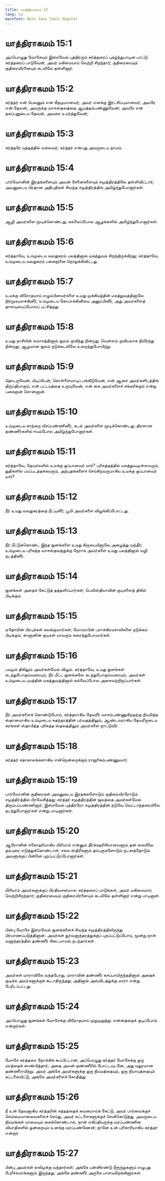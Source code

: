 ```yaml
---
title: யாத்திராகமம் 15
lang: ta
mainfont: Noto Sans Tamil Regular
---
```


# யாத்திராகமம் 15:1

அப்பொழுது மோசேயும் இஸ்ரவேல் புத்திரரும் கர்த்தரைப் புகழ்ந்துபாடின பாட்டு: கர்த்தரைப் பாடுவேன்; அவர் மகிமையாய் வெற்றி சிறந்தார்; குதிரையையும் குதிரைவீரனையும் கடலிலே தள்ளினார்.

# யாத்திராகமம் 15:2

கர்த்தர் என் பெலனும் என் கீதமுமானவர்; அவர் எனக்கு இரட்சிப்புமானவர்; அவரே என் தேவன், அவருக்கு வாசஸ்தலத்தை ஆயத்தம்பண்ணுவேன்; அவரே என் தகப்பனுடைய தேவன், அவரை உயர்த்துவேன்;

# யாத்திராகமம் 15:3

கர்த்தரே யுத்தத்தில் வல்லவர்; கர்த்தர் என்பது அவருடைய நாமம்.

# யாத்திராகமம் 15:4

பார்வோனின் இரதங்களையும் அவன் சேனைகளையும் சமுத்திரத்திலே தள்ளிவிட்டார்; அவனுடைய பிரதான அதிபதிகள் சிவந்த சமுத்திரத்தில் அமிழ்ந்துபோனார்கள்.

# யாத்திராகமம் 15:5

ஆழி அவர்களை மூடிக்கொண்டது; கல்லைப்போல ஆழங்களில் அமிழ்ந்துபோனார்கள்.

# யாத்திராகமம் 15:6

கர்த்தாவே, உம்முடைய வலதுகரம் பலத்தினால் மகத்துவம் சிறந்திருக்கிறது; கர்த்தாவே, உம்முடைய வலதுகரம் பகைஞனை நொறுக்கிவிட்டது.

# யாத்திராகமம் 15:7

உமக்கு விரோதமாய் எழும்பினவர்களை உமது முக்கியத்தின் மகத்துவத்தினாலே நிர்மூலமாக்கினீர்; உம்முடைய கோபாக்கினியை அனுப்பினீர், அது அவர்களைத் தாளடியைப்போலப் பட்சித்தது.

# யாத்திராகமம் 15:8

உமது நாசியின் சுவாசத்தினால் ஜலம் குவிந்து நின்றது; வெள்ளம் குவியலாக நிமிர்ந்து நின்றது; ஆழமான ஜலம் நடுக்கடலிலே உறைந்துபோயிற்று.

# யாத்திராகமம் 15:9

தொடருவேன், பிடிப்பேன், கொள்ளையாடிப் பங்கிடுவேன், என் ஆசை அவர்களிடத்தில் திருப்தியாகும், என் பட்டயத்தை உருவுவேன், என் கை அவர்களைச் சங்கரிக்கும் என்று பகைஞன் சொன்னான்.

# யாத்திராகமம் 15:10

உம்முடைய காற்றை வீசப்பண்ணினீர், கடல் அவர்களை மூடிக்கொண்டது; திரளான தண்ணீர்களில் ஈயம்போல அமிழ்ந்துபோனார்கள்.

# யாத்திராகமம் 15:11

கர்த்தாவே, தேவர்களில் உமக்கு ஒப்பானவர் யார்? பரிசுத்தத்தில் மகத்துவமுள்ளவரும், துதிகளில் பயப்படத்தக்கவரும், அற்புதங்களைச் செய்கிறவருமாகிய உமக்கு ஒப்பானவர் யார்?

# யாத்திராகமம் 15:12

நீர் உமது வலதுகரத்தை நீட்டினீர்; பூமி அவர்களை விழுங்கிப்போட்டது.

# யாத்திராகமம் 15:13

நீர் மீட்டுக்கொண்ட இந்த ஜனங்களை உமது கிருபையினாலே அழைத்து வந்தீர்; உம்முடைய பரிசுத்த வாசஸ்தலத்துக்கு நேராக அவர்களை உமது பலத்தினால் வழி நடத்தினீர்.

# யாத்திராகமம் 15:14

ஜனங்கள் அதைக் கேட்டுத் தத்தளிப்பார்கள்; பெலிஸ்தியாவின் குடிகளைத் திகில் பிடிக்கும்.

# யாத்திராகமம் 15:15

ஏதோமின் பிரபுக்கள் கலங்குவார்கள்; மோவாபின் பராக்கிரமசாலிகளை நடுக்கம் பிடிக்கும்; கானானின் குடிகள் யாவரும் கரைந்துபோவார்கள்.

# யாத்திராகமம் 15:16

பயமும் திகிலும் அவர்கள்மேல் விழும். கர்த்தாவே, உமது ஜனங்கள் கடந்துபோகும்வரையும், நீர் மீட்ட ஜனங்களே கடந்துபோகும்வரையும், அவர்கள் உம்முடைய புயத்தின் மகத்துவத்தினால் கல்லைப்போல அசைவற்றிருப்பார்கள்.

# யாத்திராகமம் 15:17

நீர் அவர்களைக் கொண்டுபோய், கர்த்தராகிய தேவரீர் வாசம்பண்ணுகிறதற்கு நியமித்த ஸ்தானமாகிய உம்முடைய சுதந்தரத்தின் பர்வதத்திலும், ஆண்டவராகிய தேவரீருடைய கரங்கள் ஸ்தாபித்த பரிசுத்த ஸ்தலத்திலும் அவர்களை நாட்டுவீர்.

# யாத்திராகமம் 15:18

கர்த்தர் சதாகாலங்களாகிய என்றென்றைக்கும் ராஜரிகம்பண்ணுவார்.

# யாத்திராகமம் 15:19

பார்வோனின் குதிரைகள் அவனுடைய இரதங்களோடும் குதிரைவீரரோடும் சமுத்திரத்தில் பிரவேசித்தது; கர்த்தர் சமுத்திரத்தின் ஜலத்தை அவர்கள்மேல் திரும்பப்பண்ணினார்; இஸ்ரவேல் புத்திரரோ சமுத்திரத்தின் நடுவே வெட்டாந்தரையிலே நடந்துபோனார்கள் என்று பாடினார்கள்.

# யாத்திராகமம் 15:20

ஆரோனின் சகோதரியாகிய மிரியாம் என்னும் தீர்க்கதரிசியானவளும் தன் கையிலே தம்புரை எடுத்துக்கொண்டாள்; சகல ஸ்திரீகளும் தம்புருகளோடும் நடனத்தோடும் அவளுக்குப் பின்னே புறப்பட்டுப்போனார்கள்.

# யாத்திராகமம் 15:21

மிரியாம் அவர்களுக்குப் பிரதிவசனமாக: கர்த்தரைப் பாடுங்கள், அவர் மகிமையாய் வெற்றிசிறந்தார்; குதிரையையும் குதிரைவீரனையும் கடலிலே தள்ளினார் என்று பாடினாள்.

# யாத்திராகமம் 15:22

பின்பு மோசே இஸ்ரவேல் ஜனங்களைச் சிவந்த சமுத்திரத்திலிருந்து பிரயாணப்படுத்தினான். அவர்கள் சூர்வனாந்தரத்துக்குப் புறப்பட்டுப்போய், மூன்று நாள் வனாந்தரத்தில் தண்ணீர் கிடையாமல் நடந்தார்கள்.

# யாத்திராகமம் 15:23

அவர்கள் மாராவிலே வந்தபோது, மாராவின் தண்ணீர் கசப்பாயிருந்ததினால் அதைக் குடிக்க அவர்களுக்குக் கூடாதிருந்தது; அதினால் அவ்விடத்துக்கு மாரா என்று பேரிடப்பட்டது.

# யாத்திராகமம் 15:24

அப்பொழுது ஜனங்கள் மோசேக்கு விரோதமாய் முறுமுறுத்து: என்னத்தைக் குடிப்போம் என்றார்கள்.

# யாத்திராகமம் 15:25

மோசே கர்த்தரை நோக்கிக் கூப்பிட்டான்; அப்பொழுது கர்த்தர் மோசேக்கு ஒரு மரத்தைக் காண்பித்தார்; அதை அவன் தண்ணீரில் போட்டவுடனே, அது மதுரமான தண்ணீராயிற்று. அவர் அங்கே அவர்களுக்கு ஒரு நியமத்தையும், ஒரு நியாயத்தையும் கட்டளையிட்டு, அங்கே அவர்களைச் சோதித்து:

# யாத்திராகமம் 15:26

நீ உன் தேவனாகிய கர்த்தரின் சத்தத்தைக் கவனமாய்க் கேட்டு, அவர் பார்வைக்குச் செம்மையானவைகளைச் செய்து, அவர் கட்டளைகளுக்குச் செவிகொடுத்து, அவருடைய நியமங்கள் யாவையும் கைக்கொண்டால், நான் எகிப்தியருக்கு வரப்பண்ணின வியாதிகளில் ஒன்றையும் உனக்கு வரப்பண்ணேன்; நானே உன் பரிகாரியாகிய கர்த்தர் என்றார்.

# யாத்திராகமம் 15:27

பின்பு அவர்கள் ஏலிமுக்கு வந்தார்கள்; அங்கே பன்னிரண்டு நீரூற்றுகளும் எழுபது பேரீச்சமரங்களும் இருந்தது; அங்கே தண்ணீர் அருகே பாளயமிறங்கினார்கள்.

